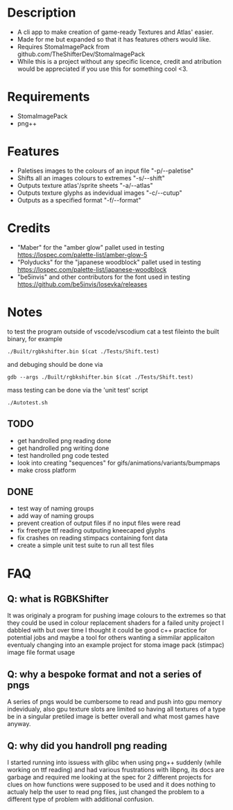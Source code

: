 # Description 
* A cli app to make creation of game-ready Textures and Atlas' easier.
* Made for me but expanded so that it has features others would like.
* Requires StomaImagePack from github.com/TheShifterDev/StomaImagePack
* While this is a project without any specific licence, credit and atribution would be appreciated if you use this for something cool \<3.
# Requirements 
* StomaImagePack
* png++
# Features
* Paletises images to the colours of an input file "-p/--paletise"
* Shifts all an images colours to extremes "-s/--shift" 
* Outputs texture atlas'/sprite sheets "-a/--atlas"
* Outputs texture glyphs as indevidual images "-c/--cutup"
* Outputs as a specified format "-f/--format"
# Credits 
* "Maber" for the "amber glow" pallet used in testing https://lospec.com/palette-list/amber-glow-5
* "Polyducks" for the "japanese woodblock" pallet used in testing https://lospec.com/palette-list/japanese-woodblock
* "be5invis" and other contributors for the font used in testing https://github.com/be5invis/Iosevka/releases
# Notes
to test the program outside of vscode/vscodium cat a test fileinto the built binary, for example
```
./Built/rgbkshifter.bin $(cat ./Tests/Shift.test)
```
and debuging should be done via
```
gdb --args ./Built/rgbkshifter.bin $(cat ./Tests/Shift.test)
```
mass testing can be done via the 'unit test' script
```
./Autotest.sh
```
## TODO
* get handrolled png reading done
* get handrolled png writing done
* test handrolled png code tested
* look into creating "sequences" for gifs/animations/variants/bumpmaps
* make cross platform
## DONE
* test way of naming groups
* add way of naming groups
* prevent creation of output files if no input files were read
* fix freetype ttf reading outputing kneecaped glyphs
* fix crashes on reading stimpacs containing font data
* create a simple unit test suite to run all test files

# FAQ
## Q: what is RGBKShifter
It was originaly a program for pushing image colours to the extremes so that
they could be used in colour replacement shaders for a failed unity project
I dabbled with but over time I thought it could be good c++ practice for
potential jobs and maybe a tool for others wanting a simmilar applicaiton
eventualy changing into an example project for stoma image pack (stimpac)
image file format usage

## Q: why a bespoke format and not a series of pngs
A series of pngs would be cumbersome to read and push into gpu memory
indevidualy, also gpu texture slots are limited so having all textures of
a type be in a singular pretiled image is better overall and what most games
have anyway.

## Q: why did you handroll png reading
I started running into issuess with glibc when using png++ suddenly
(while working on ttf reading) and had various frustrations with libpng,
its docs are garbage and required me looking at the spec for 2 different projects
for clues on how functions were supposed to be used and it does nothing
to actualy help the user to read png files, just changed the problem to 
a different type of problem with additional confusion.
